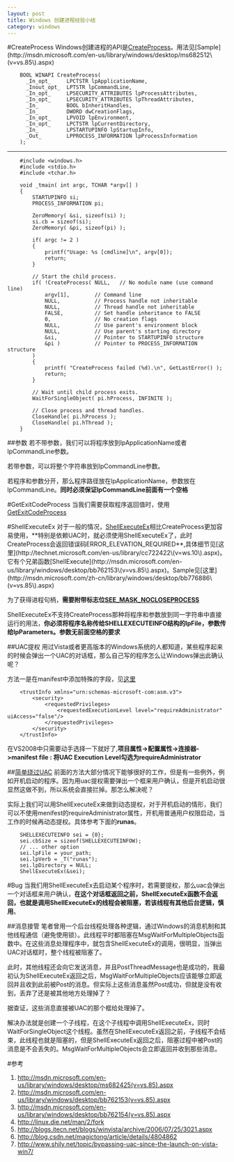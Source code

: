 ```yaml
---
layout: post
title: Windows 创建进程经验小结
category: windows
---
```


#CreateProcess
Windows创建进程的API是[CreateProcess](http://msdn.microsoft.com/en-us/library/windows/desktop/ms682425\(v=vs.85\).aspx)。用法见[Sample](http://msdn.microsoft.com/en-us/library/windows/desktop/ms682512\(v=vs.85\).aspx)

        BOOL WINAPI CreateProcess(
          _In_opt_     LPCTSTR lpApplicationName,
          _Inout_opt_  LPTSTR lpCommandLine,
          _In_opt_     LPSECURITY_ATTRIBUTES lpProcessAttributes,
          _In_opt_     LPSECURITY_ATTRIBUTES lpThreadAttributes,
          _In_         BOOL bInheritHandles,
          _In_         DWORD dwCreationFlags,
          _In_opt_     LPVOID lpEnvironment,
          _In_opt_     LPCTSTR lpCurrentDirectory,
          _In_         LPSTARTUPINFO lpStartupInfo,
          _Out_        LPPROCESS_INFORMATION lpProcessInformation
        );

---

        #include <windows.h>
        #include <stdio.h>
        #include <tchar.h>

        void _tmain( int argc, TCHAR *argv[] )
        {
            STARTUPINFO si;
            PROCESS_INFORMATION pi;

            ZeroMemory( &si, sizeof(si) );
            si.cb = sizeof(si);
            ZeroMemory( &pi, sizeof(pi) );

            if( argc != 2 )
            {
                printf("Usage: %s [cmdline]\n", argv[0]);
                return;
            }

            // Start the child process. 
            if( !CreateProcess( NULL,   // No module name (use command line)
                argv[1],        // Command line
                NULL,           // Process handle not inheritable
                NULL,           // Thread handle not inheritable
                FALSE,          // Set handle inheritance to FALSE
                0,              // No creation flags
                NULL,           // Use parent's environment block
                NULL,           // Use parent's starting directory 
                &si,            // Pointer to STARTUPINFO structure
                &pi )           // Pointer to PROCESS_INFORMATION structure
            ) 
            {
                printf( "CreateProcess failed (%d).\n", GetLastError() );
                return;
            }

            // Wait until child process exits.
            WaitForSingleObject( pi.hProcess, INFINITE );

            // Close process and thread handles. 
            CloseHandle( pi.hProcess );
            CloseHandle( pi.hThread );
        }

##参数
若不带参数，我们可以将程序放到lpApplicationName或者lpCommandLine参数。

若带参数，可以将整个字符串放到lpCommandLine参数。

若程序和参数分开，那么程序路径放在lpApplicationName，参数放在lpCommandLine。**同时必须保证lpCommandLine前面有一个空格**
        
#GetExitCodeProcess 
当我们需要获取程序返回值时，使用[GetExitCodeProcess](http://msdn.microsoft.com/en-us/library/windows/desktop/ms683189\(v=vs.85\).aspx)

#ShellExecuteEx
对于一般的情况，[ShellExecuteEx](http://msdn.microsoft.com/en-us/library/windows/desktop/bb762154\(v=vs.85\).aspx)相比CreateProcess更加容易使用，**特别是依赖UAC时，就必须使用ShellExecuteEx了，此时CreateProcess会返回错误码ERROR_ELEVATION_REQUIRED**,具体细节见[这里](http://technet.microsoft.com/en-us/library/cc722422\(v=ws.10\).aspx)。它有个兄弟函数[ShellExecute](http://msdn.microsoft.com/en-us/library/windows/desktop/bb762153\(v=vs.85\).aspx)。Sample见[这里](http://msdn.microsoft.com/zh-cn/library/windows/desktop/bb776886\(v=vs.85\).aspx)

为了获得进程句柄，**需要附带标志位[SEE_MASK_NOCLOSEPROCESS](http://msdn.microsoft.com/en-us/library/windows/desktop/bb759784\(v=vs.85\).aspx)**

ShellExecuteEx不支持CreateProcess那种将程序和参数放到同一字符串中直接运行的用法，**你必须将程序名称传给SHELLEXECUTEINFO结构的lpFile，参数传给lpParameters。参数无前面空格的要求**

##UAC提权
用过Vista或者更高版本的Windows系统的人都知道，某些程序起来的时候会弹出一个UAC的对话框，那么自己写的程序怎么让Windows弹出此确认呢？

方法一是在manifest中添加特殊的字段，见[这里](http://blog.csdn.net/limiko/article/details/5713182)

        <trustInfo xmlns="urn:schemas-microsoft-com:asm.v3">
            <security>
                <requestedPrivileges>
                    <requestedExecutionLevel level="requireAdministrator" uiAccess="false"/>
                </requestedPrivileges>
            </security>
        </trustInfo>

在VS2008中只需要动手选择一下就好了,**项目属性->配置属性->连接器->manifest file : 将UAC Execution Level勾选为requireAdministrator**


##[简单绕过UAC](http://blog.csdn.net/magictong/article/details/4804862)
前面的方法大部分情况下能够很好的工作，但是有一些例外，例如开机启动的程序。因为用uac提权需要弹出一个框来用户确认，但是开机启动很显然这做不到，所以系统会直接拦掉。那怎么解决呢？

实际上我们可以用ShellExecuteEx来做到动态提权，对于开机启动的情形，我们可以不使用menifest的requireAdministrator属性，开机用普通用户权限启动，当工作的时候再动态提权。具体参考下面的**runas**。

        SHELLEXECUTEINFO sei = {0};
        sei.cbSize = sizeof(SHELLEXECUTEINFOW);
        // ... other option
        sei.lpFile = your_path;
        sei.lpVerb = _T("runas");
        sei.lpDirectory = NULL;
        ShellExecuteEx(&sei);

#Bug
当我们用ShellExecuteEx去启动某个程序时，若需要提权，那么uac会弹出一个对话框来用户确认，**在这个对话框返回之前，ShellExecuteEx函数不会返回，也就是调用ShellExecuteEx的线程会被阻塞，若该线程有其他后台逻辑，慎用**。

##消息接管
笔者曾用一个后台线程处理各种逻辑，通过Windows的消息机制和其他线程通信（避免使用锁）。此线程平时都阻塞在MsgWaitForMultipleObjects函数中。在这些消息处理程序中，就包含ShellExecuteEx的调用，很明显，当弹出UAC对话框时，整个线程被阻塞了。

此时，其他线程还会向它发送消息，并且PostThreadMessage也是成功的，我最初认为ShellExecuteEx返回之后，MsgWaitForMultipleObjects应该能够立即返回并且收到此前被Post的消息。但实际上这些消息虽然Post成功，但就是没有收到，丢弃了还是被其他地方处理掉了？

据查证，这些消息直接被UAC的那个框给处理掉了。

解决办法就是创建一个子线程，在这个子线程中调用ShellExecuteEx，同时WaitForSingleObject这个线程。虽然在ShellExecuteEx返回之前，子线程不会结束，此线程也就是阻塞的，但是ShellExecuteEx返回之后，阻塞过程中被Post的消息是不会丢失的。MsgWaitForMultipleObjects会立即返回并收到那些消息。


#参考
1. <http://msdn.microsoft.com/en-us/library/windows/desktop/ms682425(v=vs.85).aspx>
1. <http://msdn.microsoft.com/en-us/library/windows/desktop/bb762153(v=vs.85).aspx>
1. <http://msdn.microsoft.com/en-us/library/windows/desktop/bb762154(v=vs.85).aspx>
1. <http://linux.die.net/man/2/fork>
1. <http://blogs.itecn.net/blogs/winvista/archive/2006/07/25/3021.aspx>
1. <http://blog.csdn.net/magictong/article/details/4804862>
1. <http://www.shily.net/topic/bypassing-uac-since-the-launch-on-vista-win7/>